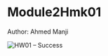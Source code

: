 # Module2Hmk01

Author: Ahmed Manji


![HW01 – Success](https://github.com/TheDataNomad/Module2Hmk01/workflows/Hmk01/badge.svg)
